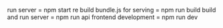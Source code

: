 run server = npm start
re build bundle.js for serving = npm run build
build and run server = npm run api
frontend development = npm run dev
